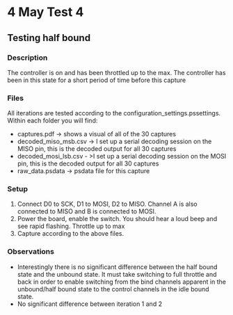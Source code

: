 # 4 May Test 4

## Testing half bound

### Description

The controller is on and has been throttled up to the max. The controller has been in this state for a short period of time before this capture

### Files

All iterations are tested according to the configuration_settings.pssettings. Within each folder you will find:

- captures.pdf -> shows a visual of all of the 30 captures
- decoded_miso_msb.csv -> I set up a serial decoding session on the MISO pin, this is the decoded output for all 30 captures
- decoded_mosi_lsb.csv - >I set up a serial decoding session on the MOSI pin, this is the decoded output for all 30 captures
- raw_data.psdata -> psdata file for this capture

### Setup

1. Connect D0 to SCK, D1 to MOSI, D2 to MISO. Channel A is also connected to MISO and B is connected to MOSI. 
2. Power the board, enable the switch. You should hear a loud beep and see rapid flashing. Throttle up to max
3. Capture according to the above files.

### Observations

- Interestingly there is no significant difference between the half bound state and the unbound state. It must take switching to full throttle and back in order to enable switching from the bind channels apparent in the unbound/half bound state to the control channels in the idle bound state. 
- No significant difference between iteration 1 and 2
